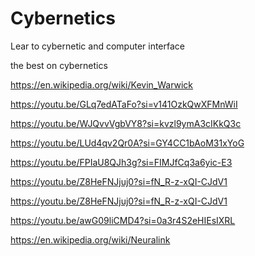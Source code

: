 # Cybernetics
Lear to cybernetic and computer interface

the best on cybernetics


https://en.wikipedia.org/wiki/Kevin_Warwick


https://youtu.be/GLq7edATaFo?si=v141OzkQwXFMnWiI



https://youtu.be/WJQvvVgbVY8?si=kvzl9ymA3cIKkQ3c



https://youtu.be/LUd4qv2Qr0A?si=GY4CC1bAoM31xYoG


https://youtu.be/FPIaU8QJh3g?si=FIMJfCq3a6yic-E3

https://youtu.be/Z8HeFNJjuj0?si=fN_R-z-xQI-CJdV1

https://youtu.be/Z8HeFNJjuj0?si=fN_R-z-xQI-CJdV1


https://youtu.be/awG09liCMD4?si=0a3r4S2eHIEsIXRL


https://en.wikipedia.org/wiki/Neuralink
